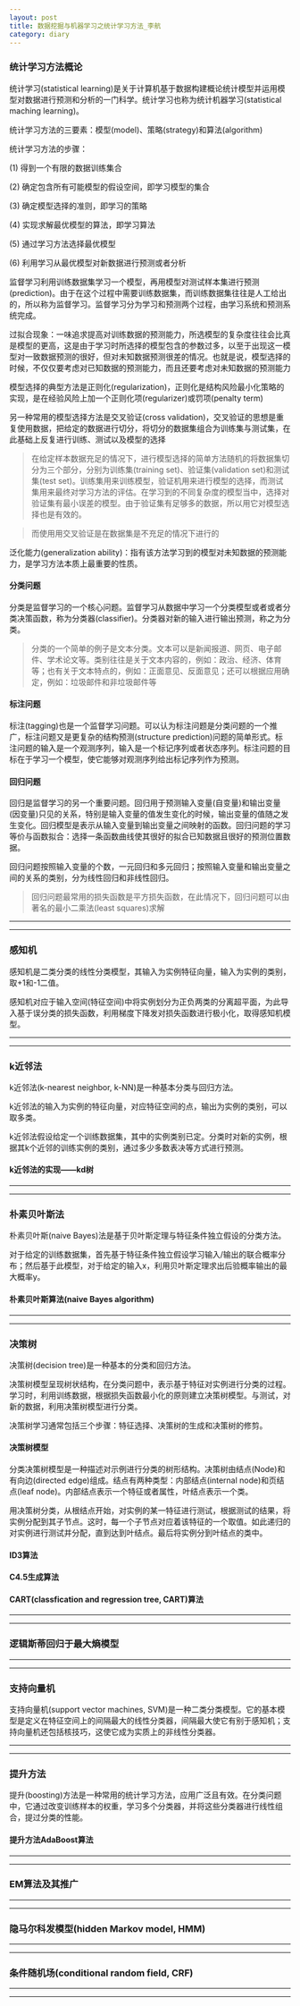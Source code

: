 ```yaml
---
layout: post
title: 数据挖掘与机器学习之统计学习方法_李航
category: diary
---
```


### 统计学习方法概论

统计学习(statistical learning)是关于计算机基于数据构建概论统计模型并运用模型对数据进行预测和分析的一门科学。统计学习也称为统计机器学习(statistical maching learning)。

统计学习方法的三要素：模型(model)、策略(strategy)和算法(algorithm)

统计学习方法的步骤：

(1) 得到一个有限的数据训练集合

(2) 确定包含所有可能模型的假设空间，即学习模型的集合

(3) 确定模型选择的准则，即学习的策略

(4) 实现求解最优模型的算法，即学习算法

(5) 通过学习方法选择最优模型

(6) 利用学习从最优模型对新数据进行预测或者分析

监督学习利用训练数据集学习一个模型，再用模型对测试样本集进行预测(prediction)。由于在这个过程中需要训练数据集，而训练数据集往往是人工给出的，所以称为监督学习。监督学习分为学习和预测两个过程，由学习系统和预测系统完成。

过拟合现象：一味追求提高对训练数据的预测能力，所选模型的复杂度往往会比真是模型的更高，这是由于学习时所选择的模型包含的参数过多，以至于出现这一模型对一致数据预测的很好，但对未知数据预测很差的情况。也就是说，模型选择的时候，不仅仅要考虑对已知数据的预测能力，而且还要考虑对未知数据的预测能力

模型选择的典型方法是正则化(regularization)，正则化是结构风险最小化策略的实现，是在经验风险上加一个正则化项(regularizer)或罚项(penalty term)

另一种常用的模型选择方法是交叉验证(cross validation)，交叉验证的思想是重复使用数据，把给定的数据进行切分，将切分的数据集组合为训练集与测试集，在此基础上反复进行训练、测试以及模型的选择

> 在给定样本数据充足的情况下，进行模型选择的简单方法随机的将数据集切分为三个部分，分别为训练集(training set)、验证集(validation set)和测试集(test set)。训练集用来训练模型，验证机用来进行模型的选择，而测试集用来最终对学习方法的评估。在学习到的不同复杂度的模型当中，选择对验证集有最小误差的模型。由于验证集有足够多的数据，所以用它对模型选择也是有效的。

> 而使用用交叉验证是在数据集是不充足的情况下进行的

泛化能力(generalization ability)：指有该方法学习到的模型对未知数据的预测能力，是学习方法本质上最重要的性质。

#### 分类问题

分类是监督学习的一个核心问题。监督学习从数据中学习一个分类模型或者或者分类决策函数，称为分类器(classifier)。分类器对新的输入进行输出预测，称之为分类。

> 分类的一个简单的例子是文本分类。文本可以是新闻报道、网页、电子邮件、学术论文等。类别往往是关于文本内容的，例如：政治、经济、体育等；也有关于文本特点的，例如：正面意见、反面意见；还可以根据应用确定，例如：垃圾邮件和非垃圾邮件等

#### 标注问题

标注(tagging)也是一个监督学习问题。可以认为标注问题是分类问题的一个推广，标注问题又是更复杂的结构预测(structure prediction)问题的简单形式。标注问题的输入是一个观测序列，输入是一个标记序列或者状态序列。标注问题的目标在于学习一个模型，使它能够对观测序列给出标记序列作为预测。

#### 回归问题

回归是监督学习的另一个重要问题。回归用于预测输入变量(自变量)和输出变量(因变量)只见的关系，特别是输入变量的值发生变化的时候，输出变量的值随之发生变化。回归模型是表示从输入变量到输出变量之间映射的函数。回归问题的学习等价与函数拟合：选择一条函数曲线使其很好的拟合已知数据且很好的预测位置数据。

回归问题按照输入变量的个数，一元回归和多元回归；按照输入变量和输出变量之间的关系的类别，分为线性回归和非线性回归。

> 回归问题最常用的损失函数是平方损失函数，在此情况下，回归问题可以由著名的最小二乘法(least squares)求解

***

***

### 感知机

感知机是二类分类的线性分类模型，其输入为实例特征向量，输入为实例的类别，取+1和-1二值。

感知机对应于输入空间(特征空间)中将实例划分为正负两类的分离超平面，为此导入基于误分类的损失函数，利用梯度下降发对损失函数进行极小化，取得感知机模型。

***

***

### k近邻法

k近邻法(k-nearest neighbor, k-NN)是一种基本分类与回归方法。

k近邻法的输入为实例的特征向量，对应特征空间的点，输出为实例的类别，可以取多类。

k近邻法假设给定一个训练数据集，其中的实例类别已定。分类时对新的实例，根据其k个近邻的训练实例的类别，通过多少多数表决等方式进行预测。

#### k近邻法的实现——kd树

***

***

### 朴素贝叶斯法

朴素贝叶斯(naive Bayes)法是基于贝叶斯定理与特征条件独立假设的分类方法。

对于给定的训练数据集，首先基于特征条件独立假设学习输入/输出的联合概率分布；然后基于此模型，对于给定的输入x，利用贝叶斯定理求出后验概率输出的最大概率y。

#### 朴素贝叶斯算法(naive Bayes algorithm)

***

***

### 决策树

决策树(decision tree)是一种基本的分类和回归方法。

决策树模型呈现树状结构，在分类问题中，表示基于特征对实例进行分类的过程。学习时，利用训练数据，根据损失函数最小化的原则建立决策树模型。与测试，对新的数据，利用决策树模型进行分类。

决策树学习通常包括三个步骤：特征选择、决策树的生成和决策树的修剪。

#### 决策树模型

分类决策树模型是一种描述对示例进行分类的树形结构。决策树由结点(Node)和有向边(directed edge)组成。结点有两种类型：内部结点(internal node)和页结点(leaf node)。内部结点表示一个特征或者属性，叶结点表示一个类。

用决策树分类，从根结点开始，对实例的某一特征进行测试，根据测试的结果，将实例分配到其子节点。这时，每一个子节点对应着该特征的一个取值。如此递归的对实例进行测试并分配，直到达到叶结点。最后将实例分到叶结点的类中。

#### ID3算法

#### C4.5生成算法

#### CART(classfication and regression tree, CART)算法

***

***

### 逻辑斯蒂回归于最大熵模型

***

***

### 支持向量机

支持向量机(support vector machines, SVM)是一种二类分类模型。它的基本模型是定义在特征空间上的间隔最大的线性分类器，间隔最大使它有别于感知机；支持向量机还包括核技巧，这使它成为实质上的非线性分类器。

***

***

### 提升方法

提升(boosting)方法是一种常用的统计学习方法，应用广泛且有效。在分类问题中，它通过改变训练样本的权重，学习多个分类器，并将这些分类器进行线性组合，提过分类的性能。

#### 提升方法AdaBoost算法

***

***

### EM算法及其推广

***

***

### 隐马尔科发模型(hidden Markov model, HMM)

***

***

### 条件随机场(conditional random field, CRF)

***

***